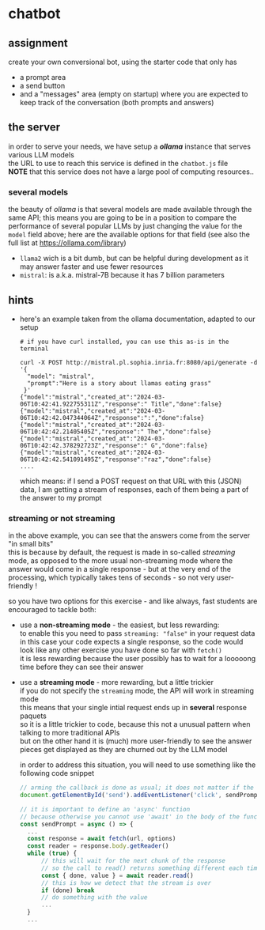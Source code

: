 # chatbot

## assignment

create your own conversional bot, using the starter code that only has 

- a prompt area
- a send button
- and a "messages" area (empty on startup) where you are expected to keep track
  of the conversation (both prompts and answers)

## the server

in order to serve your needs, we have setup a ***ollama*** instance that serves
various LLM models  
the URL to use to reach this service is defined in the `chatbot.js` file  
**NOTE** that this service does not have a large pool of computing resources..

### several models

the beauty of *ollama* is that several models are made available through the
same API; this means you are going to be in a position to compare the
performance of several popular LLMs by just changing the value for the `model`
field above; here are the available options for that field (see also the full list at <https://ollama.com/library>)

- `llama2` wich is a bit dumb, but can be helpful during development as it may
  answer faster and use fewer resources
- `mistral`: is a.k.a. mistral-7B because it has 7 billion parameters

## hints

- here's an example taken from the ollama documentation, adapted to our setup

  ```console
  # if you have curl installed, you can use this as-is in the terminal

  curl -X POST http://mistral.pl.sophia.inria.fr:8080/api/generate -d '{
    "model": "mistral",
    "prompt":"Here is a story about llamas eating grass"
   }'
  {"model":"mistral","created_at":"2024-03-06T10:42:41.922755311Z","response":" Title","done":false}
  {"model":"mistral","created_at":"2024-03-06T10:42:42.047344064Z","response":":","done":false}
  {"model":"mistral","created_at":"2024-03-06T10:42:42.21405405Z","response":" The","done":false}
  {"model":"mistral","created_at":"2024-03-06T10:42:42.378292723Z","response":" G","done":false}
  {"model":"mistral","created_at":"2024-03-06T10:42:42.541091495Z","response":"raz","done":false}
  ....
  ```
  which means: if I send a POST request on that URL with this (JSON) data, I am
  getting a stream of responses, each of them being a part of the answer to my
  prompt

### streaming or not streaming

in the above example, you can see that the answers come from the server "in small bits"  
this is because by default, the request is made in so-called *streaming* mode,
as opposed to the more usual non-streaming mode where the answer would come in a
single response - but at the very end of the processing, which typically takes
tens of seconds - so not very user-friendly !

so you have two options for this exercise - and like always, fast students are encouraged to tackle both:

- use a **non-streaming mode** - the easiest, but less rewarding:  
  to enable this you need to pass `streaming: "false"` in your request data  
  in this case your code expects a single response, so the code would look like
  any other exercise you have done so far with `fetch()`  
  it is less rewarding because the user possibly has to wait for a looooong time
  before they can see their answer
- use a **streaming mode** - more rewarding, but a little trickier  
  if you do not specify the `streaming` mode, the API will work in streaming
  mode  
  this means that your single intial request ends up in **several** response paquets  
  so it is a little trickier to code, because this not a unusual pattern when
  talking to more traditional APIs  
  but on the other hand it is (much) more user-friendly to see the answer pieces
  get displayed as they are churned out by the LLM model

  in order to address this situation, you will need to use something like the
  following code snippet

  ```js
  // arming the callback is done as usual; it does not matter if the function is async or not
  document.getElementById('send').addEventListener('click', sendPrompt)

  // it is important to define an 'async' function
  // because otherwise you cannot use 'await' in the body of the function
  const sendPrompt = async () => {
    ...
    const response = await fetch(url, options)
    const reader = response.body.getReader()
    while (true) {
        // this will wait for the next chunk of the response
        // so the call to read() returns something different each time
        const { done, value } = await reader.read()
        // this is how we detect that the stream is over
        if (done) break
        // do something with the value
        ...
    }
    ...
    ```
